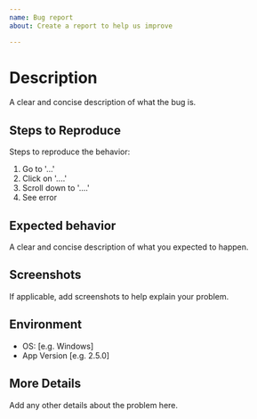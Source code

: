```yaml
---
name: Bug report
about: Create a report to help us improve

---
```


# Description

A clear and concise description of what the bug is.

## Steps to Reproduce

Steps to reproduce the behavior:

1. Go to '...'
2. Click on '....'
3. Scroll down to '....'
4. See error

## Expected behavior

A clear and concise description of what you expected to happen.

## Screenshots

If applicable, add screenshots to help explain your problem.

## Environment

* OS: [e.g. Windows]
* App Version [e.g. 2.5.0]

## More Details

Add any other details about the problem here.
